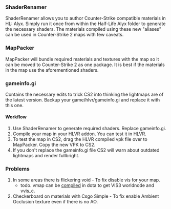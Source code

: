 ### ShaderRenamer
ShaderRenamer allows you to author Counter-Strike compatible materials in HL: Alyx. Simply run it once from within the Half-Life Alyx folder to generate the necessary shaders. The materials compiled using these new "aliases" can be used in Counter-Strike 2 maps with few caveats.

### MapPacker
MapPacker will bundle required materials and textures with the map so it can be moved to Counter-Strike 2 as one package. It is best if the materials in the map use the aforementioned shaders.

### gameinfo.gi
Contains the necessary edits to trick CS2 into thinking the lightmaps are of the latest version. Backup your game/hlvr/gameinfo.gi and replace it with this one. 

#### Workflow

1. Use ShaderRenamer to generate required shaders. Replace gameinfo.gi.
2. Compile your map in your HLVR addon. You can test it in HLVR.
3. To test the map in CS2, drag the HLVR compiled vpk file over to MapPacker. Copy the new VPK to CS2.
5. If you don't replace the gameinfo.gi file CS2 will warn about outdated lightmaps and render fullbright.

### Problems

1. In some areas there is flickering void - To fix disable vis for your map.
    - todo. vmap can be [compiled](/content/dota_addons/cs2/maps/COMPILEVIS3.cmd) in dota to get VIS3 worldnode and vvis_c.
3. Checkerboard on materials with Csgo Simple - To fix enable Ambient Occlusion texture even if there is no AO.
